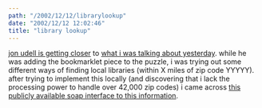 ```yaml
---
path: "/2002/12/12/librarylookup" 
date: "2002/12/12 12:02:46" 
title: "library lookup" 
---
```

<a href="http://weblog.infoworld.com/udell/stories/2002/12/11/librarylookup.html">jon udell is getting closer</a> to <a href="http://weblog.randomchaos.com/index.php?date=2002-12-11&amp;title=amazon+as+library+interface">what i was talking about yesterday</a>. while he was adding the bookmarklet piece to the puzzle, i was trying out some different ways of finding local libraries (within X miles of zip code YYYYY). after trying to implement this locally (and discovering that i lack the processing power to handle over 42,000 zip codes) i came across <a href="http://www.bindingpoint.com/QuickTryv2.aspx?wsdl=http%3a%2f%2fwww.discoverdance.co.uk%2fzipQuery%2fzipCodeService.asmx%3fwsdl&amp;s=zipCodeService&amp;op=findZipCodeDistance&amp;p=zipCodeServiceSoap&amp;ap=http%3a%2f%2fwww.discoverdance.co.uk%2fzipQuery%2fzipCodeService.asmx&amp;sKey=c9bd8636-cf46-404e-81dc-4d63e11119b5">this publicly available soap interface to this information</a>.